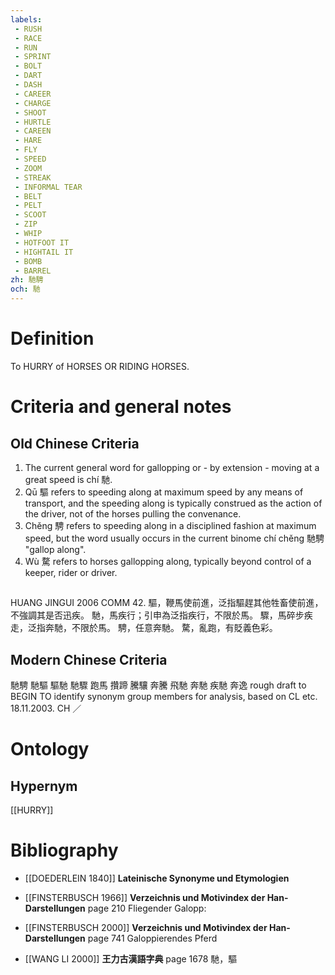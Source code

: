 ```yaml
---
labels: 
 - RUSH
 - RACE
 - RUN
 - SPRINT
 - BOLT
 - DART
 - DASH
 - CAREER
 - CHARGE
 - SHOOT
 - HURTLE
 - CAREEN
 - HARE
 - FLY
 - SPEED
 - ZOOM
 - STREAK
 - INFORMAL TEAR
 - BELT
 - PELT
 - SCOOT
 - ZIP
 - WHIP
 - HOTFOOT IT
 - HIGHTAIL IT
 - BOMB
 - BARREL
zh: 馳騁
och: 馳
---
```


# Definition
To HURRY of HORSES OR RIDING HORSES.
# Criteria and general notes
## Old Chinese Criteria
1. The current general word for gallopping or - by extension - moving at a great speed is chí 馳.
2. Qū 驅 refers to speeding along at maximum speed by any means of transport, and the speeding along is typically construed as the action of the driver, not of the horses pulling the convenance.
3. Chěng 騁 refers to speeding along in a disciplined fashion at maximum speed, but the word usually occurs in the current binome chí chěng 馳騁 "gallop along".
4. Wù 騖 refers to horses gallopping along, typically beyond control of a keeper, rider or driver.
## 
HUANG JINGUI 2006
COMM 42.
驅，鞭馬使前進，泛指驅趕其他牲畜使前進，不強調其是否迅疾。
馳，馬疾行；引申為泛指疾行，不限於馬。
驟，馬碎步疾走，泛指奔馳，不限於馬。
騁，任意奔馳。
騖，亂跑，有貶義色彩。
## Modern Chinese Criteria
馳騁
馳驅
驅馳
馳驟
跑馬
攢蹄
騰驤
奔騰
飛馳
奔馳
疾馳
奔逸
rough draft to BEGIN TO identify synonym group members for analysis, based on CL etc. 18.11.2003. CH ／
# Ontology

## Hypernym
[[HURRY]]
# Bibliography
- [[DOEDERLEIN 1840]]
**Lateinische Synonyme und Etymologien** 

- [[FINSTERBUSCH 1966]]
**Verzeichnis und Motivindex der Han-Darstellungen** page 210
Fliegender Galopp:
- [[FINSTERBUSCH 2000]]
**Verzeichnis und Motivindex der Han-Darstellungen** page 741
Galoppierendes Pferd
- [[WANG LI 2000]]
**王力古漢語字典** page 1678
馳，驅